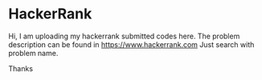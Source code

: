 ﻿# HackerRank
Hi, 
I am uploading my hackerrank submitted codes here. The problem description can be found in https://www.hackerrank.com
Just search with problem name.

Thanks
